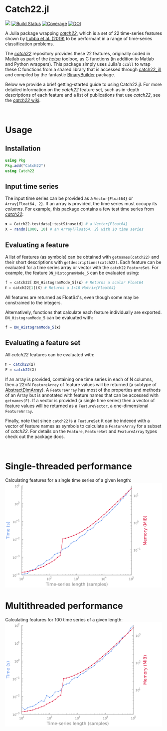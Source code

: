 # Catch22.jl
[![](https://img.shields.io/badge/docs-dev-blue.svg)](https://brendanjohnharris.github.io/Catch22.jl/dev)
[![Build Status](https://github.com/brendanjohnharris/Catch22.jl/actions/workflows/CI.yml/badge.svg?branch=main)](https://github.com/brendanjohnharris/Catch22.jl/actions/workflows/CI.yml?query=branch%3Amain)
[![Coverage](https://codecov.io/gh/brendanjohnharris/catch22.jl/branch/main/graph/badge.svg)](https://codecov.io/gh/brendanjohnharris/Catch22.jl)
[![DOI](https://zenodo.org/badge/342070622.svg)](https://zenodo.org/badge/latestdoi/342070622)
<!-- ![build](https://github.com/brendanjohnharris/Catch22.jl/actions/workflows/CI.yml/badge.svg) -->

A Julia package wrapping [_catch22_](https://www.github.com/chlubba/catch22), which is a set of 22 time-series features shown by [Lubba et al. (2019)](https://doi.org/10.1007/s10618-019-00647-x) to be performant in a range of time-series classification problems.

The [_catch22_](https://www.github.com/chlubba/catch22) repository provides these 22 features, originally coded in Matlab as part of the [_hctsa_](https://github.com/benfulcher/hctsa) toolbox, as C functions (in addition to Matlab and Python wrappers). This package simply uses Julia's `ccall` to wrap these C functions from a shared library that is accessed through [catch22_jll](https://github.com/JuliaBinaryWrappers/catch22_jll.jl) and compiled by the fantastic [BinaryBuilder](https://github.com/JuliaPackaging/BinaryBuilder.jl) package.

Below we provide a brief getting-started guide to using Catch22.jl. For more detailed information on the _catch22_ feature set, such as in-depth descriptions of each feature and a list of publications that use _catch22_, see the [_catch22_ wiki](https://time-series-features.gitbook.io/catch22).

<br>

# Usage
## Installation
```Julia
using Pkg
Pkg.add("Catch22")
using Catch22
```

## Input time series
The input time series can be provided as a `Vector{Float64}` or `Array{Float64, 2}`. If an array is provided, the time series must occupy its _columns_. For example, this package contains a few test time series from [_catch22_](https://www.github.com/chlubba/catch22):
```Julia
𝐱 = Catch22.testdata[:testSinusoid] # a Vector{Float64}
X = randn(1000, 10) # an Array{Float64, 2} with 10 time series
```

## Evaluating a feature
A list of features (as symbols) can be obtained with `getnames(catch22)` and their short descriptions with `getdescriptions(catch22)`. Each feature can be evaluated for a time series array or vector with the `catch22` `FeatureSet`. For example, the feature `DN_HistogramMode_5` can be evaluated using:
```Julia
f = catch22[:DN_HistogramMode_5](𝐱) # Returns a scalar Float64
𝐟 = catch22[1](X) # Returns a 1×10 Matrix{Float64}
```
All features are returned as Float64's, even though some may be constrained to the integers.

Alternatively, functions that calculate each feature individually are exported. `DN_HistogramMode_5` can be evaluated with:
```Julia
f = DN_HistogramMode_5(𝐱)
```

## Evaluating a feature set
All _catch22_ features can be evaluated with:
```Julia
𝐟 = catch22(𝐱)
F = catch22(X)
```
If an array is provided, containing one time series in each of N columns, then a 22×N `FeatureArray` of feature values will be returned (a subtype of [AbstractDimArray](https://github.com/rafaqz/DimensionalData.jl)).
A `FeatureArray` has most of the properties and methods of an Array but is annotated with feature names that can be accessed with `getnames(F)`.
If a vector is provided (a single time series) then a vector of feature values will be returned as a `FeatureVector`, a one-dimensional `FeatureArray`.

Finally, note that since `catch22` is a `FeatureSet` it can be indexed with a vector of feature names as symbols to calculate a `FeatureArray` for a subset of _catch22_. For details on the `Feature`, `FeatureSet` and `FeatureArray` types check out the package docs.

<br>

# Single-threaded performance
Calculating features for a single time series of a given length:
![scaling](scaling.png)
# Multithreaded performance
Calculating features for 100 time series of a given length:
![multithread_scaling](multithread_scaling.png)
